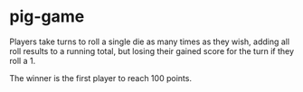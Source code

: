 # pig-game

Players take turns to roll a single die as many times as they wish, adding all roll results to a running total, but losing their gained score for the turn if they roll a 1.

The winner is the first player to reach 100 points.
